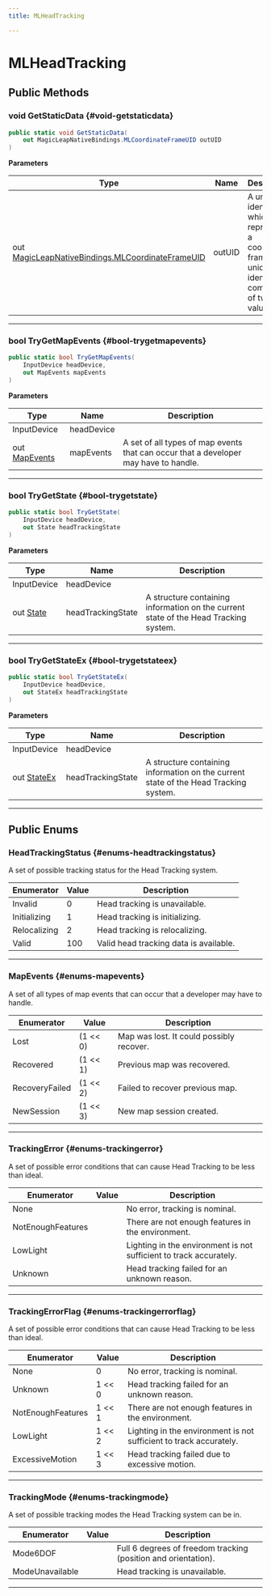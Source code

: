 ```yaml
---
title: MLHeadTracking

---
```


# MLHeadTracking










## Public Methods

### void GetStaticData {#void-getstaticdata}

```csharp
public static void GetStaticData(
    out MagicLeapNativeBindings.MLCoordinateFrameUID outUID
)
```


**Parameters**

| Type | Name  | Description  | 
|--|--|--|
| out [MagicLeapNativeBindings.MLCoordinateFrameUID](/unity-api/api/UnityEngine.XR.MagicLeap.Native/MagicLeapNativeBindings/UnityEngine.XR.MagicLeap.Native.MagicLeapNativeBindings.MLCoordinateFrameUID.md) |outUID|A unique identifier which represents a coordinate frame. The unique identifier is comprised of two values. |






-----------

### bool TryGetMapEvents {#bool-trygetmapevents}

```csharp
public static bool TryGetMapEvents(
    InputDevice headDevice,
    out MapEvents mapEvents
)
```


**Parameters**

| Type | Name  | Description  | 
|--|--|--|
| InputDevice |headDevice||
| out [MapEvents](/unity-api/api/UnityEngine.XR.MagicLeap/InputSubsystem/Extensions/MLHeadTracking/UnityEngine.XR.MagicLeap.InputSubsystem.Extensions.MLHeadTracking.md#enums-mapevents) |mapEvents|A set of all types of map events that can occur that a developer may have to handle. |






-----------

### bool TryGetState {#bool-trygetstate}

```csharp
public static bool TryGetState(
    InputDevice headDevice,
    out State headTrackingState
)
```


**Parameters**

| Type | Name  | Description  | 
|--|--|--|
| InputDevice |headDevice||
| out [State](/unity-api/api/UnityEngine.XR.MagicLeap/InputSubsystem/Extensions/MLHeadTracking/UnityEngine.XR.MagicLeap.InputSubsystem.Extensions.MLHeadTracking.State.md) |headTrackingState|A structure containing information on the current state of the Head Tracking system. |






-----------

### bool TryGetStateEx {#bool-trygetstateex}

```csharp
public static bool TryGetStateEx(
    InputDevice headDevice,
    out StateEx headTrackingState
)
```


**Parameters**

| Type | Name  | Description  | 
|--|--|--|
| InputDevice |headDevice||
| out [StateEx](/unity-api/api/UnityEngine.XR.MagicLeap/InputSubsystem/Extensions/MLHeadTracking/UnityEngine.XR.MagicLeap.InputSubsystem.Extensions.MLHeadTracking.StateEx.md) |headTrackingState|A structure containing information on the current state of the Head Tracking system. |






-----------

## Public Enums

### HeadTrackingStatus {#enums-headtrackingstatus}

A set of possible tracking status for the Head Tracking system. 

| Enumerator | Value | Description |
| ---------- | ----- | ----------- |
| Invalid | 0| Head tracking is unavailable.   |
| Initializing | 1| Head tracking is initializing.   |
| Relocalizing | 2| Head tracking is relocalizing.   |
| Valid | 100| Valid head tracking data is available.   |








-----------

### MapEvents {#enums-mapevents}

A set of all types of map events that can occur that a developer may have to handle. 

| Enumerator | Value | Description |
| ---------- | ----- | ----------- |
| Lost | (1 << 0)| Map was lost. It could possibly recover.   |
| Recovered | (1 << 1)| Previous map was recovered.   |
| RecoveryFailed | (1 << 2)| Failed to recover previous map.   |
| NewSession | (1 << 3)| New map session created.   |








-----------

### TrackingError {#enums-trackingerror}

A set of possible error conditions that can cause Head Tracking to be less than ideal. 

| Enumerator | Value | Description |
| ---------- | ----- | ----------- |
| None | | No error, tracking is nominal.   |
| NotEnoughFeatures | | There are not enough features in the environment.   |
| LowLight | | Lighting in the environment is not sufficient to track accurately.   |
| Unknown | | Head tracking failed for an unknown reason.   |








-----------

### TrackingErrorFlag {#enums-trackingerrorflag}

A set of possible error conditions that can cause Head Tracking to be less than ideal. 

| Enumerator | Value | Description |
| ---------- | ----- | ----------- |
| None | 0| No error, tracking is nominal.   |
| Unknown | 1 << 0| Head tracking failed for an unknown reason.   |
| NotEnoughFeatures | 1 << 1| There are not enough features in the environment.   |
| LowLight | 1 << 2| Lighting in the environment is not sufficient to track accurately.   |
| ExcessiveMotion | 1 << 3| Head tracking failed due to excessive motion.   |








-----------

### TrackingMode {#enums-trackingmode}

A set of possible tracking modes the Head Tracking system can be in. 

| Enumerator | Value | Description |
| ---------- | ----- | ----------- |
| Mode6DOF | | Full 6 degrees of freedom tracking (position and orientation).   |
| ModeUnavailable | | Head tracking is unavailable.   |








-----------

